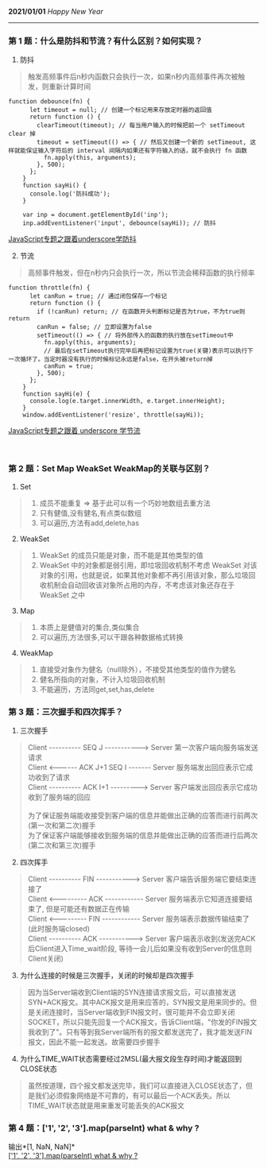 **2021/01/01**
*Happy New Year*

---


### 第 1 题：什么是防抖和节流？有什么区别？如何实现？

1. 防抖<br/>
>触发高频事件后n秒内函数只会执行一次，如果n秒内高频事件再次被触发，则重新计算时间
```
function debounce(fn) {
      let timeout = null; // 创建一个标记用来存放定时器的返回值
      return function () {
        clearTimeout(timeout); // 每当用户输入的时候把前一个 setTimeout clear 掉
        timeout = setTimeout(() => { // 然后又创建一个新的 setTimeout, 这样就能保证输入字符后的 interval 间隔内如果还有字符输入的话，就不会执行 fn 函数
          fn.apply(this, arguments);
        }, 500);
      };
    }
    function sayHi() {
      console.log('防抖成功');
    }

    var inp = document.getElementById('inp');
    inp.addEventListener('input', debounce(sayHi)); // 防抖

```
[JavaScript专题之跟着underscore学防抖](https://github.com/mqyqingfeng/Blog/issues/22)

2. 节流<br/>
>高频事件触发，但在n秒内只会执行一次，所以节流会稀释函数的执行频率
```
function throttle(fn) {
      let canRun = true; // 通过闭包保存一个标记
      return function () {
        if (!canRun) return; // 在函数开头判断标记是否为true，不为true则return
        canRun = false; // 立即设置为false
        setTimeout(() => { // 将外部传入的函数的执行放在setTimeout中
          fn.apply(this, arguments);
          // 最后在setTimeout执行完毕后再把标记设置为true(关键)表示可以执行下一次循环了。当定时器没有执行的时候标记永远是false，在开头被return掉
          canRun = true;
        }, 500);
      };
    }
    function sayHi(e) {
      console.log(e.target.innerWidth, e.target.innerHeight);
    }
    window.addEventListener('resize', throttle(sayHi));

```
[JavaScript专题之跟着 underscore 学节流](https://github.com/mqyqingfeng/Blog/issues/26)


<br/>


### 第 2 题：Set Map WeakSet WeakMap的关联与区别？

1. Set<br/>
> 1. 成员不能重复 => 基于此可以有一个巧妙地数组去重方法
> 2. 只有健值,没有健名,有点类似数组
> 3. 可以遍历,方法有add,delete,has

2. WeakSet<br/>
> 1. WeakSet 的成员只能是对象，而不能是其他类型的值
> 2. WeakSet 中的对象都是弱引用，即垃圾回收机制不考虑 WeakSet 对该对象的引用，也就是说，如果其他对象都不再引用该对象，那么垃圾回收机制会自动回收该对象所占用的内存，不考虑该对象还存在于 WeakSet 之中

3. Map<br/>
> 1. 本质上是健值对的集合,类似集合
> 2. 可以遍历,方法很多,可以干跟各种数据格式转换

4. WeakMap<br/>
> 1. 直接受对象作为健名（null除外），不接受其他类型的值作为健名
> 2. 健名所指向的对象，不计入垃圾回收机制
> 3. 不能遍历，方法同get,set,has,delete


### 第 3 题：三次握手和四次挥手？

1. 三次握手<br/>
> Client ---------- SEQ J -----------> Server 第一次客户端向服务端发送请求 <br/>
> Client <------ ACK J+1 SEQ I ------- Server 服务端发出回应表示它成功收到了请求 <br/>
> Client ---------- ACK I+1 ---------> Server 客户端发出回应表示它成功收到了服务端的回应 <br/>
> <br/>
> 为了保证服务端能收接受到客户端的信息并能做出正确的应答而进行前两次(第一次和第二次)握手 <br/>
> 为了保证客户端能够接收到服务端的信息并能做出正确的应答而进行后两次(第二次和第三次)握手 <br/>

2. 四次挥手<br/>
> Client ---------- FIN  -----------> Server 客户端告诉服务端它要结束连接了 <br/>
> Client <--------- ACK  ------------ Server 服务端表示它知道连接要结束了, 但是可能还有数据正在传输 <br/>
> Client <--------- FIN  ------------ Server 服务端表示数据传输结束了(此时服务端closed) <br/>
> Client ---------- ACK  -----------> Server 客户端表示收到(发送完ACK后Client进入Time_wait阶段, 等待一会儿后如果没有收到Server的信息则Client关闭) <br/>

3. 为什么连接的时候是三次握手，关闭的时候却是四次握手<br/>
> 因为当Server端收到Client端的SYN连接请求报文后，可以直接发送SYN+ACK报文。其中ACK报文是用来应答的，SYN报文是用来同步的。但是关闭连接时，当Server端收到FIN报文时，很可能并不会立即关闭SOCKET，所以只能先回复一个ACK报文，告诉Client端，"你发的FIN报文我收到了"。只有等到我Server端所有的报文都发送完了，我才能发送FIN报文，因此不能一起发送。故需要四步握手

4. 为什么TIME_WAIT状态需要经过2MSL(最大报文段生存时间)才能返回到CLOSE状态
> 虽然按道理，四个报文都发送完毕，我们可以直接进入CLOSE状态了，但是我们必须假象网络是不可靠的，有可以最后一个ACK丢失。所以TIME_WAIT状态就是用来重发可能丢失的ACK报文

### 第 4 题：['1', '2', '3'].map(parseInt) what & why ?
输出*[1, NaN, NaN]*<br/>
[['1', '2', '3'].map(parseInt) what & why ?](https://github.com/sisterAn/blog/issues/19)
